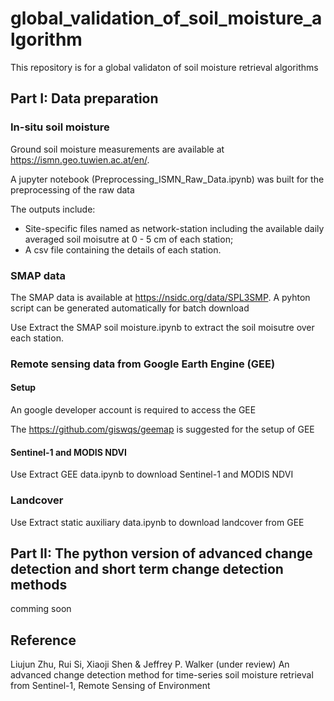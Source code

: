 # global_validation_of_soil_moisture_algorithm
This repository is for a global validaton of soil moisture retrieval algorithms

## Part I: Data preparation

### In-situ soil moisture
Ground soil moisture measurements are available at https://ismn.geo.tuwien.ac.at/en/.

A jupyter notebook (Preprocessing_ISMN_Raw_Data.ipynb) was built for the preprocessing of the raw data

The outputs include: 
- Site-specific files named as network-station including the available daily averaged soil moisutre at 0 - 5 cm of each station;
- A csv file containing the details of each station.

### SMAP data
The SMAP data is available at https://nsidc.org/data/SPL3SMP. A pyhton script can be generated automatically for batch download

Use Extract the SMAP soil moisture.ipynb to extract the soil moisutre over each station.

### Remote sensing data from Google Earth Engine (GEE)
#### Setup
An google developer account is required to access the GEE

The https://github.com/giswqs/geemap is suggested for the setup of GEE

#### Sentinel-1 and MODIS NDVI
Use Extract GEE data.ipynb to download Sentinel-1 and MODIS NDVI

### Landcover
Use Extract static auxiliary data.ipynb to download landcover from GEE

## Part II: The python version of advanced change detection and short term change detection methods
comming soon


## Reference
Liujun Zhu, Rui Si, Xiaoji Shen & Jeffrey P. Walker (under review) An advanced change detection method for time-series soil moisture retrieval from Sentinel-1, Remote Sensing of Environment

